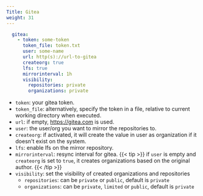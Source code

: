 ```yaml
---
Title: Gitea
weight: 31
---
```


```yaml
  gitea:
    - token: some-token
      token_file: token.txt
      user: some-name
      url: http(s)://url-to-gitea
      createorg: true
      lfs: true
      mirrorinterval: 1h
      visibility:
        repositories: private
        organizations: private
```
- `token`: your gitea token.
- `token_file`: alternatively, specify the token in a file, relative to current working directory when executed.
- `url`: if empty, https://gitea.com is used.
- `user`: the user/org you want to mirror the repositories to. 
- `createorg`: if activated, it will create the value in user as organization if it doesn't exist on the system.
- `lfs`: enable lfs on the mirror repository.
- `mirrorinterval`: resync interval for gitea.
{{< tip >}}
if `user` is empty and `createorg` is set to `true`, it creates organizations based on the original author.
{{< /tip >}}
- `visibility`: set the visibility of created organizations and repositories
    - `repositories`: can be `private` or `public`, default is `private`
    - `organizations`: can be `private`, `limited` or `public`, default is `private`